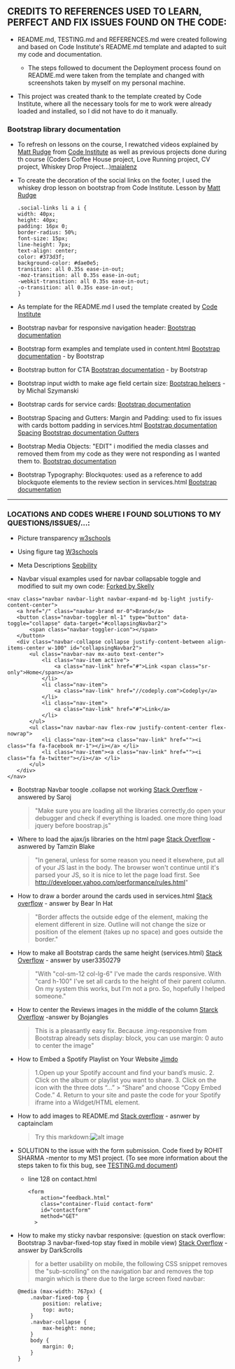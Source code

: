 ## CREDITS TO REFERENCES USED TO LEARN, PERFECT AND FIX ISSUES FOUND ON THE CODE:

- README.md, TESTING.md and REFERENCES.md were created following and based on Code Institute's README.md template and adapted to suit my code and documentation.

  - The steps followed to document the Deployment process found on README.md were taken from the template and changed with screenshots taken by myself on my personal machine.

- This project was created thank to the template created by Code Institute, where all the necessary tools for me to work were already loaded and installed, so I did not have to do it manually.

### Bootstrap library documentation

- To refresh on lessons on the course, I rewatched videos explained by [Matt Rudge](https://github.com/lechien73) from [Code Institute](https://codeinstitute.net/) as well as previous projects done during th course (Coders Coffee House project, Love Running project, CV project, Whiskey Drop Project...)[maialenz](https://github.com/maialenz/Bootstrap-lesson-walkthrough/blob/master/)

- To create the decoration of the social links on the footer, I used the whiskey drop lesson on bootstrap from Code Institute. Lesson by [Matt Rudge](https://github.com/lechien73)
  ```
  .social-links li a i {
  width: 40px;
  height: 40px;
  padding: 16px 0;
  border-radius: 50%;
  font-size: 15px;
  line-height: 7px;
  text-align: center;
  color: #373d3f;
  background-color: #dae0e5;
  transition: all 0.35s ease-in-out;
  -moz-transition: all 0.35s ease-in-out;
  -webkit-transition: all 0.35s ease-in-out;
  -o-transition: all 0.35s ease-in-out;
  }
  ```
- As template for the README.md I used the template created by [Code Institute](https://github.com/Code-Institute-Solutions/SampleREADME#)

- Bootstrap navbar for responsive navigation header:
  [Bootstrap documentation](https://getbootstrap.com/docs/4.0/components/navbar/#placement)

- Bootstrap form examples and template used in content.html
  [Bootstrap documentation](https://getbootstrap.com/docs/4.0/components/forms/) - by Bootstrap

- Bootstrap button for CTA
  [Bootstrap documentation](https://getbootstrap.com/docs/4.0/components/buttons/) - by Bootstrap

- Bootstrap input width to make age field certain size:
  [Bootstrap helpers](https://mdbootstrap.com/snippets/jquery/ascensus/143796) - by Michal Szymanski

- Bootstrap cards for service cards:
  [Bootstrap documentation](https://getbootstrap.com/docs/4.0/components/card/)

- Bootstrap Spacing and Gutters: Margin and Padding: used to fix issues with cards bottom padding in services.html
  [Bootstrap documentation Spacing](https://getbootstrap.com/docs/5.0/utilities/spacing/)
  [Bootstrap documentation Gutters](https://getbootstrap.com/docs/5.0/layout/gutters/)

- Bootstrap Media Objects: "EDIT" i modified the media classes and removed them from my code as they were not responding as I wanted them to.
  [Bootstrap documentation](https://getbootstrap.com/docs/4.0/layout/media-object/)

- Bootstrap Typography: Blockquotes: used as a reference to add blockquote elements to the review section in services.html
  [Bootstrap documentation](https://getbootstrap.com/docs/5.0/content/typography/#blockquotes)

---

### LOCATIONS AND CODES WHERE I FOUND SOLUTIONS TO MY QUESTIONS/ISSUES/...:

- Picture transparency
  [w3schools](https://www.w3schools.com/css/css_image_transparency.asp)

- Using figure tag
  [W3schools](https://www.w3schools.com/tags/tag_figure.asp)

- Meta Descriptions
  [Seobility](https://www.seobility.net/en/wiki/Meta_Description?utm_source=google&utm_medium=cpc&utm_campaign=wiki_en&utm_term={meta%20description}&utm_content=lp_meta_description&gclid=CjwKCAjwjbCDBhAwEiwAiudBy-epL2rpkLLDqJb88jp65G95F3nlQOuhmnIzONLDApkr03Q6_vQu3BoCpDoQAvD_BwE)

- Navbar visual examples used for navbar collapsable toggle and modified to suit my own code:
  [Forked by Skelly](https://www.codeply.com/go/kTGlK9Axdk)

```
<nav class="navbar navbar-light navbar-expand-md bg-light justify-content-center">
   <a href="/" class="navbar-brand mr-0">Brand</a>
   <button class="navbar-toggler ml-1" type="button" data-toggle="collapse" data-target="#collapsingNavbar2">
       <span class="navbar-toggler-icon"></span>
   </button>
   <div class="navbar-collapse collapse justify-content-between align-items-center w-100" id="collapsingNavbar2">
       <ul class="navbar-nav mx-auto text-center">
           <li class="nav-item active">
               <a class="nav-link" href="#">Link <span class="sr-only">Home</span></a>
           </li>
           <li class="nav-item">
               <a class="nav-link" href="//codeply.com">Codeply</a>
           </li>
           <li class="nav-item">
               <a class="nav-link" href="#">Link</a>
           </li>
       </ul>
       <ul class="nav navbar-nav flex-row justify-content-center flex-nowrap">
           <li class="nav-item"><a class="nav-link" href=""><i class="fa fa-facebook mr-1"></i></a> </li>
           <li class="nav-item"><a class="nav-link" href=""><i class="fa fa-twitter"></i></a> </li>
       </ul>
   </div>
</nav>
```

- Bootstrap Navbar toogle .collapse not working
  [Stack Overflow](https://stackoverflow.com/questions/41497826/bootstrap-toggle-collapse-not-working) - answered by Saroj

  > "Make sure you are loading all the libraries correctly,do open your debugger and check if everything is loaded. one more thing load jquery before boostrap.js"

- Where to load the ajax/js libraries on the html page
  [Stack Overflow](https://stackoverflow.com/questions/7669996/where-is-the-best-place-to-put-javascript-ajax-in-a-document) - asnwered by Tamzin Blake

  > "In general, unless for some reason you need it elsewhere, put all of your JS last in the body. The browser won't continue until it's parsed your JS, so it is nice to let the page load first. See http://developer.yahoo.com/performance/rules.html"

- How to draw a border around the cards used in services.html
  [Stack overflow](https://stackoverflow.com/questions/9102900/css-outside-border) - answer by Bear In Hat

  > "Border affects the outside edge of the element, making the element different in size. Outline will not change the size or position of the element (takes up no space) and goes outside the border."

- How to make all Bootstrap cards the same height (services.html)
  [Stack Overflow](https://stackoverflow.com/questions/35868756/how-to-make-bootstrap-4-cards-the-same-height-in-card-columns#:~:text=You%20can%20apply%20the%20class,which%20stands%20for%20height%20100%25.&text=UPDATE%3A%20In%20Bootstrap%204%2C%20flexbox,will%20fill%20to%20full%20height.) - answer by user3350279

  > "With "col-sm-12 col-lg-6" I've made the cards responsive. With "card h-100" I've set all cards to the height of their parent column. On my system this works, but I'm not a pro. So, hopefully I helped someone."

- How to center the Reviews images in the middle of the column
  [Starck Overflow](https://stackoverflow.com/questions/18462808/responsive-image-align-center-bootstrap-3) -answer by Bojangles

  > This is a pleasantly easy fix. Because .img-responsive from Bootstrap already sets display: block, you can use margin: 0 auto to center the image"

- How to Embed a Spotify Playlist on Your Website
  [Jimdo](https://www.jimdo.com/blog/embed-spotify-playlist-on-website/)

  > 1.Open up your Spotify account and find your band’s music. 2. Click on the album or playlist you want to share. 3. Click on the icon with the three dots “…” > “Share” and choose “Copy Embed Code.” 4. Return to your site and paste the code for your Spotify iframe into a Widget/HTML element.

- How to add images to README.md
  [Stack overflow](https://stackoverflow.com/questions/14494747/how-to-add-images-to-readme-md-on-github) - asnwer by captainclam

  > Try this markdown:![alt image](http://url/to/img.png)

- SOLUTION to the issue with the form submission. Code fixed by ROHIT SHARMA -mentor to my MS1 project. (To see more information about the steps taken to fix this bug, see [TESTING.md document](TESTING.md))

  - line 128 on contact.html
    ```
    <form
        action="feedback.html"
        class="container-fluid contact-form"
        id="contactform"
        method="GET"
      >
    ```

- How to make my sticky navbar responsive: (question on stack overflow: Bootstrap 3 navbar-fixed-top stay fixed in mobile view)
  [Stack Overflow](https://stackoverflow.com/questions/18264944/bootstrap-3-navbar-fixed-top-stay-fixed-in-mobile-view) - answer by DarkScrolls
  > for a better usability on mobile, the following CSS snippet removes the "sub-scrolling" on the navigation bar and removes the top margin which is there due to the large screen fixed navbar:
    ```
    @media (max-width: 767px) {
        .navbar-fixed-top {
            position: relative;
            top: auto;
        }
        .navbar-collapse {
            max-height: none;
        }
        body {
            margin: 0;
        }
    }
    ```
